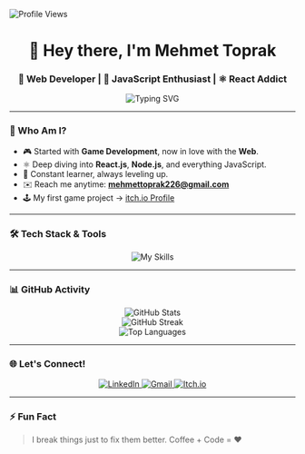 ![Profile Views](https://komarev.com/ghpvc/?username=mehmeettoprakk&label=PROFILE+VIEWS&color=blue)

<h1 align="center">👋 Hey there, I'm Mehmet Toprak</h1>
<h3 align="center">🚀 Web Developer | 🎯 JavaScript Enthusiast | ⚛️ React Addict</h3>

<p align="center">
  <img src="https://readme-typing-svg.herokuapp.com?font=Fira+Code&size=22&pause=1000&center=true&vCenter=true&width=440&lines=+Passionate+about+building+the+web.;Always+learning+new+technologies.;Let's+create+something+great+!+" alt="Typing SVG" />
</p>

---

### 🌟 Who Am I?
- 🎮 Started with **Game Development**, now in love with the **Web**.
- ⚛️ Deep diving into **React.js**, **Node.js**, and everything JavaScript.
- 🧠 Constant learner, always leveling up.
- ✉️ Reach me anytime: **mehmettoprak226@gmail.com**
- 🕹️ My first game project → [itch.io Profile](https://toprak-mehmeet.itch.io)

---

### 🛠️ Tech Stack & Tools

<p align="center">
  <img src="https://skillicons.dev/icons?i=html,css,javascript,react,nodejs,git,github,unity,csharp&theme=dark" alt="My Skills" />
</p>

---

### 📊 GitHub Activity

<p align="center">
  <img src="https://github-readme-stats.vercel.app/api?username=mehmeettoprakk&show_icons=true&theme=tokyonight&hide_border=true" alt="GitHub Stats" />
  <br/>
  <img src="https://github-readme-streak-stats.herokuapp.com?user=mehmeettoprakk&theme=tokyonight&hide_border=true" alt="GitHub Streak" />
  <br/>
  <img src="https://github-readme-stats.vercel.app/api/top-langs/?username=mehmeettoprakk&layout=compact&theme=tokyonight&hide_border=true" alt="Top Languages" />
</p>

---

### 🌐 Let's Connect!

<p align="center">
  <a href="https://www.linkedin.com/in/mehmeettoprakk/" target="_blank">
    <img src="https://img.shields.io/badge/LinkedIn-blue?style=for-the-badge&logo=linkedin" alt="LinkedIn"/>
  </a>
  <a href="mailto:mehmettoprak226@gmail.com" target="_blank">
    <img src="https://img.shields.io/badge/Gmail-D14836?style=for-the-badge&logo=gmail&logoColor=white" alt="Gmail"/>
  </a>
  <a href="https://toprak-mehmeet.itch.io" target="_blank">
    <img src="https://img.shields.io/badge/itch.io-FA5C5C?style=for-the-badge&logo=itchdotio&logoColor=white" alt="Itch.io"/>
  </a>
</p>

---

### ⚡ Fun Fact
> I break things just to fix them better. Coffee + Code = ❤️

